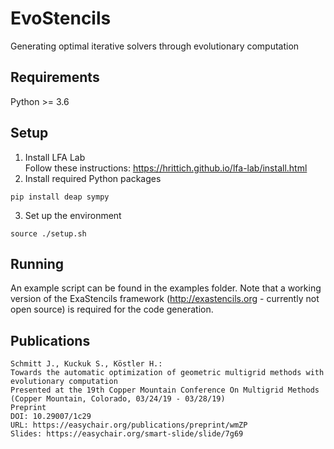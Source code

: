 # EvoStencils
Generating optimal iterative solvers through evolutionary computation
## Requirements
Python >= 3.6
## Setup
1. Install LFA Lab  
  Follow these instructions: https://hrittich.github.io/lfa-lab/install.html  
2. Install required Python packages
```
pip install deap sympy
```
3. Set up the environment  
```
source ./setup.sh
```
## Running
An example script can be found in the examples folder. Note that a working version of the ExaStencils framework (http://exastencils.org - currently not open source) is required for the code generation.

## Publications

    Schmitt J., Kuckuk S., Köstler H.:
    Towards the automatic optimization of geometric multigrid methods with evolutionary computation
    Presented at the 19th Copper Mountain Conference On Multigrid Methods (Copper Mountain, Colorado, 03/24/19 - 03/28/19)
    Preprint
    DOI: 10.29007/1c29
    URL: https://easychair.org/publications/preprint/wmZP
    Slides: https://easychair.org/smart-slide/slide/7g69
